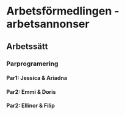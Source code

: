 # Arbetsförmedlingen - arbetsannonser

## Arbetssätt 

### Parprogramering 

#### Par1: Jessica & Ariadna
#### Par2: Emmi & Doris
#### Par2: Ellinor & Filip
